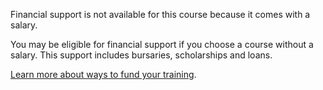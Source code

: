 Financial support is not available for this course because it comes with a salary.

You may be eligible for financial support if you choose a course without a salary. This support includes bursaries, scholarships and loans.

[Learn more about ways to fund your training](https://getintoteaching.education.gov.uk/funding-and-support).
